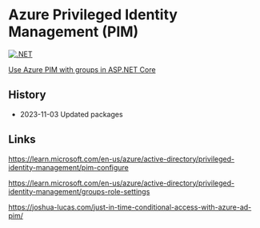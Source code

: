 # Azure Privileged Identity Management (PIM)

[![.NET](https://github.com/damienbod/AzurePim/actions/workflows/dotnet.yml/badge.svg)](https://github.com/damienbod/AzurePim/actions/workflows/dotnet.yml)

[Use Azure PIM with groups in ASP.NET Core](https://damienbod.com/2023/05/15/use-azure-pim-with-groups-in-asp-net-core/)

## History

- 2023-11-03 Updated packages

## Links

https://learn.microsoft.com/en-us/azure/active-directory/privileged-identity-management/pim-configure

https://learn.microsoft.com/en-us/azure/active-directory/privileged-identity-management/groups-role-settings

https://joshua-lucas.com/just-in-time-conditional-access-with-azure-ad-pim/
